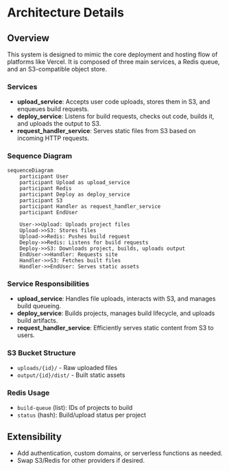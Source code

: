 # Architecture Details

## Overview

This system is designed to mimic the core deployment and hosting flow of platforms like Vercel. It is composed of three main services, a Redis queue, and an S3-compatible object store.

### Services

- **upload_service**: Accepts user code uploads, stores them in S3, and enqueues build requests.
- **deploy_service**: Listens for build requests, checks out code, builds it, and uploads the output to S3.
- **request_handler_service**: Serves static files from S3 based on incoming HTTP requests.

### Sequence Diagram

```mermaid
sequenceDiagram
    participant User
    participant Upload as upload_service
    participant Redis
    participant Deploy as deploy_service
    participant S3
    participant Handler as request_handler_service
    participant EndUser

    User->>Upload: Uploads project files
    Upload->>S3: Stores files
    Upload->>Redis: Pushes build request
    Deploy->>Redis: Listens for build requests
    Deploy->>S3: Downloads project, builds, uploads output
    EndUser->>Handler: Requests site
    Handler->>S3: Fetches built files
    Handler->>EndUser: Serves static assets
```

### Service Responsibilities

- **upload_service**: Handles file uploads, interacts with S3, and manages build queueing.
- **deploy_service**: Builds projects, manages build lifecycle, and uploads build artifacts.
- **request_handler_service**: Efficiently serves static content from S3 to users.

### S3 Bucket Structure

- `uploads/{id}/` - Raw uploaded files
- `output/{id}/dist/` - Built static assets

### Redis Usage

- `build-queue` (list): IDs of projects to build
- `status` (hash): Build/upload status per project

## Extensibility

- Add authentication, custom domains, or serverless functions as needed.
- Swap S3/Redis for other providers if desired.
